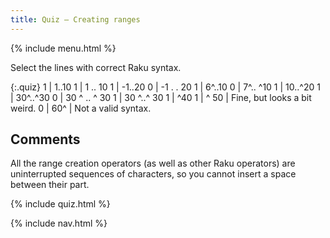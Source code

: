 ```yaml
---
title: Quiz — Creating ranges
---
```


{% include menu.html %}

Select the lines with correct Raku syntax.

{:.quiz}
1 | 1..10
1 | 1 .. 10
1 | -1..20
0 | -1 . . 20
1 | 6^..10
0 | 7^.. ^10
1 | 10..^20
1 | 30^..^30
0 | 30 ^ .. ^ 30
1 | 30 ^..^ 30
1 | ^40
1 | ^ 50 | Fine, but looks a bit weird.
0 | 60^ | Not a valid syntax.

## Comments

All the range creation operators (as well as other Raku operators) are uninterrupted sequences of characters, so you cannot insert a space between their part.

{% include quiz.html %}

{% include nav.html %}